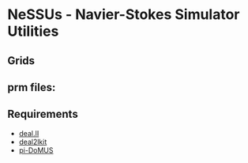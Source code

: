 NeSSUs - Navier-Stokes Simulator Utilities
==========================================

Grids
-----

prm files:
----------


Requirements
------------

- [deal.II](https://github.com/dealii/dealii.git)
- [deal2lkit](https://github.com/mathLab/deal2lkit.git)
- [pi-DoMUS](https://github.com/mathLab/pi-DoMUS)